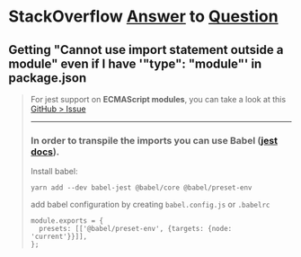 # StackOverflow [Answer][answer] to [Question][question]

## Getting "Cannot use import statement outside a module" even if I have '"type": "module"' in package.json


> For jest support on **ECMAScript modules**, you can take a look at this [GitHub > Issue][github-issue]
> 
> ---
> 
> ### In order to transpile the imports you can use Babel ([jest docs][docs]).
> 
> Install babel:
> ```
> yarn add --dev babel-jest @babel/core @babel/preset-env
> ```
> 
> add babel configuration by creating `babel.config.js` or `.babelrc`
> 
> ```
> module.exports = {
>   presets: [['@babel/preset-env', {targets: {node: 'current'}}]],
> };
> ```




[github-issue]:https://github.com/facebook/jest/issues/9430
[docs]:https://jestjs.io/docs/getting-started#using-babel


[answer]: https://stackoverflow.com/a/69862008/637367
[question]: https://stackoverflow.com/questions/69861340/getting-cannot-use-import-statement-outside-a-module-even-if-i-have-type